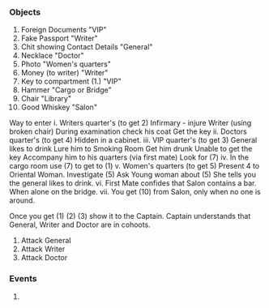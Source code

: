 ### Objects

1. Foreign Documents "VIP"
2. Fake Passport "Writer"
3. Chit showing Contact Details "General"  
4. Necklace "Doctor"
5. Photo "Women's quarters"
6. Money (to writer) "Writer"
7. Key to compartment (1.) "VIP"
8. Hammer "Cargo or Bridge"  
9. Chair  "Library"
10. Good Whiskey "Salon"

Way to enter
     i.   Writers quarter's (to get 2) 
          Infirmary - injure Writer (using broken chair)
          During examination check his coat
          Get the key
     ii.  Doctors quarter's (to get 4) 
          Hidden in a cabinet.
     iii. VIP quarter's     (to get 3)
          General likes to drink
          Lure him to Smoking Room
          Get him drunk
          Unable to get the key
          Accompany him to his quarters (via first mate)
          Look for (7)
     iv.  In the cargo room use (7) to get to (1)
     v.   Women's quarters  (to get 5)
          Present 4 to Oriental Woman.
          Investigate (5)
          Ask Young woman about (5)
          She tells you the general likes to drink.
     vi.  First Mate confides that Salon contains a bar.
          When alone on the bridge.
     vii. You get (10) from Salon, only when no one is around.

Once you get (1) (2) (3) show it to the Captain. 
Captain understands that General, Writer and Doctor are in cohoots.
1. Attack General 
2. Attack Writer
3. Attack Doctor
          



### Events

1. 